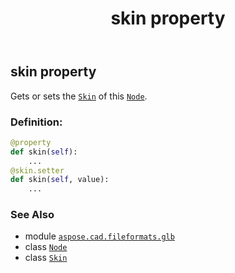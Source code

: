 ﻿---
title: skin property
second_title: Aspose.CAD for Python via .NET API References
description: 
type: docs
weight: 270
url: /python-net/aspose.cad.fileformats.glb/node/skin/
is_root: false
---

## skin property


Gets or sets the [`Skin`](/cad/python-net/aspose.cad.fileformats.glb/skin) of this [`Node`](/cad/python-net/aspose.cad.fileformats.glb/node).
### Definition:
```python
@property
def skin(self):
    ...
@skin.setter
def skin(self, value):
    ...
```

### See Also
* module [`aspose.cad.fileformats.glb`](../../)
* class [`Node`](/cad/python-net/aspose.cad.fileformats.glb/node)
* class [`Skin`](/cad/python-net/aspose.cad.fileformats.glb/skin)

